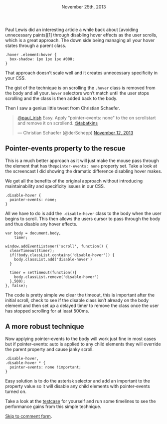 <article class="article article-detail"><header><time datetime="25/11/2013">
November 25th, 2013</time> </header>
Paul Lewis did an interesting article a while back about 
[avoiding unnecessary paints][1] through disabling hover effects as the user
scrolls, which is a great approach. The down side being managing all your hover 
states through a parent class.

    .hover .element:hover {
      box-shadow: 1px 1px 1px #000;
    }
    

That approach doesn’t scale well and it creates unnecessary specificity in
your CSS.

The gist of the technique is on scrolling the `.hover` class is removed from
the body and all your`.hover` selectors won’t match until the user stops
scrolling and the class is then added back to the body.

Then I saw a genius little tweet from Christian Schaefer.

> [@paul_irish][2] Easy. Apply "pointer-events: none" to the <body> on
> scrollstart and remove it on scrollend.
>[@tabatkins][3]
> 
> — Christian Schaefer (@derSchepp) [November 12, 2013][4]

## Pointer-events property to the rescue

This is a much better approach as it will just make the mouse pass through the
element that has the`pointer-events: none` property set. Take a look at the
screencast I did showing the dramatic difference disabling hover makes.



We get all the benefits of the original approach without introducing
maintainability and specificity issues in our CSS.

    .disable-hover {
      pointer-events: none;
    }
    

All we have to do is add the `.disable-hover` class to the body when the user
begins to scroll. This then allows the users cursor to pass through the body and
thus disable any hover effects.

    var body = document.body,
        timer;
    
    window.addEventListener('scroll', function() {
      clearTimeout(timer);
      if(!body.classList.contains('disable-hover')) {
        body.classList.add('disable-hover')
      }
      
      timer = setTimeout(function(){
        body.classList.remove('disable-hover')
      },500);
    }, false);
    

The code is pretty simple we clear the timeout, this is important after the
initial scroll, check to see if the disable class isn’t already on the body 
element and then set up a delayed timer to remove the class once the user has 
stopped scrolling for at least 500ms.

## A more robust technique

Now applying pointer-events to the body will work just fine in most cases but
if pointer-events: auto is applied to any child elements they will override the 
parent property and cause janky scroll.

    .disable-hover,
    .disable-hover * {
      pointer-events: none !important;
    }
    

Easy solution is to do the asterisk selector and add an important to the
property value so it will disable any child elements with pointer-events turned 
on.

Take a look at the [testcase][5] for yourself and run some timelines to see the
performance gains from this simple technique.

[Skip to comment form][6]. </article>

 [1]: http://www.html5rocks.com/en/tutorials/speed/unnecessary-paints/
 [2]: https://twitter.com/paul_irish
 [3]: https://twitter.com/tabatkins
 [4]: https://twitter.com/derSchepp/statuses/400394164350644224
 [5]: http://jsbin.com/oNiVUYe/5/quiet
 [6]: http://www.thecssninja.com/javascript/pointer-events-60fps#respond